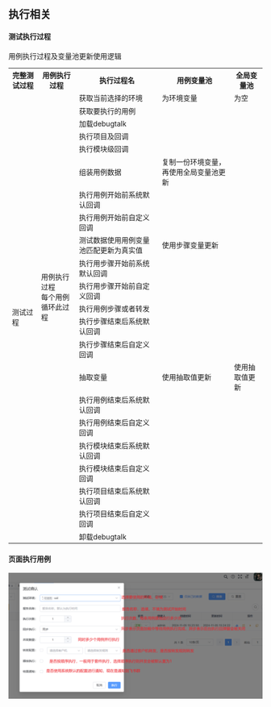 ## 执行相关

#### 测试执行过程

<table>
    <capital>用例执行过程及变量池更新使用逻辑</capital>
    <tr>
        <th>完整测试过程</th>
        <th>用例执行过程</th>
        <th>执行过程名</th>
        <th>用例变量池</th>
        <th>全局变量池</th>
    </tr>
    <tr>
        <td rowspan="22">测试过程</td>
        <td></td>
        <td>获取当前选择的环境</td>
        <td>为环境变量</td>
        <td>为空</td>
    </tr>
    <tr>
        <td></td>
        <td>获取要执行的用例</td>
        <td></td>
        <td></td>
    </tr>
<tr>
        <td></td>
        <td>加载debugtalk</td>
        <td></td>
        <td></td>
    </tr>
<tr>
        <td></td>
        <td>执行项目及回调	</td>
        <td></td>
        <td></td>
    </tr>
<tr>
        <td></td>
        <td>执行模块级回调	</td>
        <td></td>
        <td></td>
    </tr>
<tr>
        <td rowspan="12">用例执行过程<br/>每个用例循环此过程</td>
        <td>组装用例数据</td>
        <td>复制一份环境变量，再使用全局变量池更新</td>
        <td></td>
    </tr>
<tr>
        <td>执行用例开始前系统默认回调</td>
        <td></td>
        <td></td>
    </tr>
<tr>
        <td>执行用例开始前自定义回调</td>
        <td></td>
        <td></td>
    </tr>
<tr>
        <td>测试数据使用用例变量池匹配更新为真实值</td>
        <td>使用步骤变量更新</td>
        <td></td>
    </tr>
<tr>
        <td>执行用步骤开始前系统默认回调</td>
        <td></td>
        <td></td>
    </tr>
<tr>
        <td>执行用步骤开始前自定义回调</td>
        <td></td>
        <td></td>
    </tr>
<tr>
        <td>执行用例步骤或者转发</td>
        <td></td>
        <td></td>
    </tr>
<tr>
        <td>执行步骤结束后系统默认回调</td>
        <td></td>
        <td></td>
    </tr>
<tr>
        <td>执行步骤结束后自定义回调</td>
        <td></td>
        <td></td>
    </tr>
<tr>
        <td>抽取变量	</td>
        <td>使用抽取值更新	</td>
        <td>使用抽取值更新</td>
    </tr>
<tr>
        <td>执行用例结束后系统默认回调</td>
        <td></td>
        <td></td>
    </tr>
<tr>
        <td>执行用例结束后自定义回调</td>
        <td></td>
        <td></td>
    </tr><tr>
        <td></td>
        <td>执行模块结束后系统默认回调</td>
        <td></td>
        <td></td>
    </tr>
<tr>
        <td></td>
        <td>执行模块结束后自定义回调</td>
        <td></td>
        <td></td>
    </tr>
<tr>
        <td></td>
        <td>执行项目结束后系统默认回调</td>
        <td></td>
        <td></td>
    </tr>
<tr>
        <td></td>
        <td>执行项目结束后自定义回调</td>
        <td></td>
        <td></td>
    </tr>
<tr>
        <td></td>
        <td>卸载debugtalk</td>
        <td></td>
        <td></td>
    </tr>
</table>

#### 页面执行用例

![用例执行配置](images/run_dialog.png)

